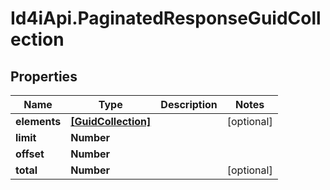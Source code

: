 # Id4iApi.PaginatedResponseGuidCollection

## Properties
Name | Type | Description | Notes
------------ | ------------- | ------------- | -------------
**elements** | [**[GuidCollection]**](GuidCollection.md) |  | [optional] 
**limit** | **Number** |  | 
**offset** | **Number** |  | 
**total** | **Number** |  | [optional] 


